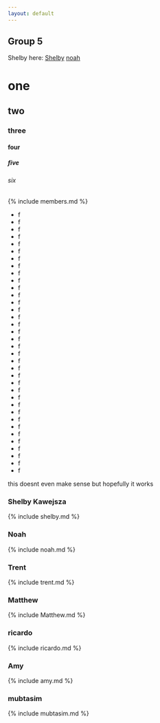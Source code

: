 ```yaml
---
layout: default
---
```


## Group 5
Shelby here: [Shelby](#shelby-kawejsza)
[noah](#noah)
# one
## two
### three
#### four
##### five
###### six

{% include members.md %}
* f
* f
* f
* f
* f
* f
* f
* f
* f
* f
* f
* f
* f
* f
* f
* f
* f
* f
* f
* f
* f
* f
* f
* f
* f
* f
* f
* f
* f
* f
* f
* f
* f
* f
* f
* f


this doesnt even make sense but hopefully it works
### Shelby Kawejsza
{% include shelby.md %}
<br>

### Noah
{% include noah.md %}
<br>

### Trent
{% include trent.md %}
<br>

### Matthew
{% include Matthew.md %}
<br>

### ricardo
{% include ricardo.md %}
<br>

### Amy
{% include amy.md %}
<br>

### mubtasim
{% include mubtasim.md %}
